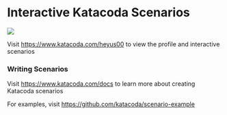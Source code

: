# Interactive Katacoda Scenarios

[![](http://shields.katacoda.com/katacoda/heyus00/count.svg)](https://www.katacoda.com/heyus00 "Get your profile on Katacoda.com")

Visit https://www.katacoda.com/heyus00 to view the profile and interactive scenarios

### Writing Scenarios
Visit https://www.katacoda.com/docs to learn more about creating Katacoda scenarios

For examples, visit https://github.com/katacoda/scenario-example
